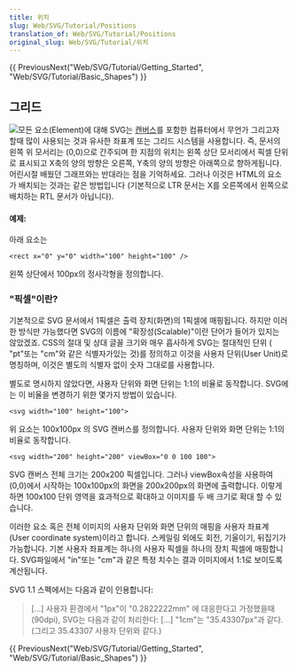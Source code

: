 ```yaml
---
title: 위치
slug: Web/SVG/Tutorial/Positions
translation_of: Web/SVG/Tutorial/Positions
original_slug: Web/SVG/Tutorial/위치
---
```


{{ PreviousNext("Web/SVG/Tutorial/Getting_Started", "Web/SVG/Tutorial/Basic_Shapes") }}

## 그리드

![](/@api/deki/files/78/=Canvas_default_grid.png)모든 요소(Element)에 대해 SVG는 [캔버스](/en/HTML/Canvas)를 포함한 컴퓨터에서 무언가 그리고자 할때 많이 사용되는 것과 유사한 좌표계 또는 그리드 시스템을 사용합니다. 즉, 문서의 왼쪽 위 모서리는 (0,0)으로 간주되며 한 지점의 위치는 왼쪽 상단 모서리에서 픽셀 단위로 표시되고 X축의 양의 방향은 오른쪽, Y축의 양의 방향은 아래쪽으로 향하게됩니다. 어린시절 배웠던 그래프와는 반대라는 점을 기억하세요. 그러나 이것은 HTML의 요소가 배치되는 것과는 같은 방법입니다 (기본적으로 LTR 문서는 X를 오른쪽에서 왼쪽으로 배치하는 RTL 문서가 아닙니다).

#### 예제:

아래 요소는

```
<rect x="0" y="0" width="100" height="100" />
```

왼쪽 상단에서 100px의 정사각형을 정의합니다.

### "픽셀"이란?

기본적으로 SVG 문서에서 1픽셀은 출력 장치(화면)의 1픽셀에 매핑됩니다. 하지만 이러한 방식만 가능했다면 SVG의 이름에 "확장성(Scalable)"이란 단어가 들어가 있지는 않았겠죠. CSS의 절대 및 상대 글꼴 크기와 매우 흡사하게 SVG는 절대적인 단위 ( "pt"또는 "cm"와 같은 식별자가있는 것)를 정의하고 이것을 사용자 단위(User Unit)로 명칭하며, 이것은 별도의 식별자 없이 숫자 그대로를 사용합니다.

별도로 명시하지 않았다면, 사용자 단위와 화면 단위는 1:1의 비율로 동작합니다. SVG에는 이 비율을 변경하기 위한 몇가지 방법이 있습니다.

```
<svg width="100" height="100">
```

위 요소는 100x100px 의 SVG 캔버스를 정의합니다. 사용자 단위와 화면 단위는 1:1의 비율로 동작합니다.

```
<svg width="200" height="200" viewBox="0 0 100 100">
```

SVG 캔버스 전체 크기는 200x200 픽셀입니다. 그러나 viewBox속성을 사용하여 (0,0)에서 시작하는 100x100px의 화면을 200x200px의 화면에 출력합니다. 이렇게하면 100x100 단위 영역을 효과적으로 확대하고 이미지를 두 배 크기로 확대 할 수 있습니다.

이러한 요소 혹은 전체 이미지의 사용자 단위와 화면 단위의 매핑을 사용자 좌표계(User coordinate system)이라고 합니다. 스케일링 외에도 회전, 기울이기, 뒤집기가 가능합니다. 기본 사용자 좌표계는 하나의 사용자 픽셀을 하나의 장치 픽셀에 매핑합니다. SVG파일에서 "in"또는 "cm"과 같은 특정 치수는 결과 이미지에서 1:1로 보이도록 계산됩니다.

SVG 1.1 스펙에서는 다음과 같이 인용합니다:

> \[...] 사용자 환경에서 "1px"이 "0.2822222mm" 에 대응한다고 가정했을때(90dpi), SVG는 다음과 같이 처리한다: \[...] "1cm"는 "35.43307px"과 같다. (그리고 35.43307 사용자 단위와 같다.)

{{ PreviousNext("Web/SVG/Tutorial/Getting_Started", "Web/SVG/Tutorial/Basic_Shapes") }}
